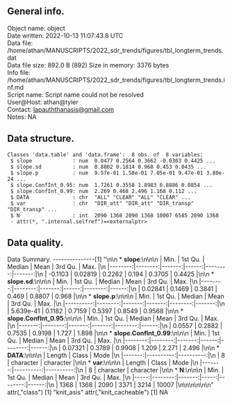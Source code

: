 <!-- This is a markdown file. -->


 General info.
---------------

Object name:    object      
Date written:   2022-10-13 11:07:43.8 UTC  
Data file:      /home/athan/MANUSCRIPTS/2022_sdr_trends/figures/tbl_longterm_trends.dat      
Data file size: 892.0 B (892) 
Size in memory: 3376 bytes      
Info file:      /home/athan/MANUSCRIPTS/2022_sdr_trends/figures/tbl_longterm_trends.inf.md      
Script name:    Script name could not be resolved      
User@Host:      athan@tyler   
Contact:        <lapauththanasis@gmail.com>      
Notes:          NA      


 Data structure.
-----------------

```
Classes 'data.table' and 'data.frame':	8 obs. of  8 variables:
 $ slope             : num  0.0477 0.2564 0.3662 -0.0303 0.4425 ...
 $ slope.sd          : num  0.8802 0.1814 0.968 0.453 0.0435 ...
 $ slope.p           : num  9.57e-01 1.58e-01 7.05e-01 9.47e-01 3.80e-24 ...
 $ slope.ConfInt_0.95: num  1.7261 0.3558 1.8983 0.8886 0.0854 ...
 $ slope.ConfInt_0.99: num  2.269 0.468 2.496 1.168 0.112 ...
 $ DATA              : chr  "ALL" "CLEAR" "ALL" "CLEAR" ...
 $ var               : chr  "DIR_att" "DIR_att" "DIR_transp" "DIR_transp" ...
 $ N                 : int  2090 1368 2090 1368 10007 6585 2090 1368
 - attr(*, ".internal.selfref")=<externalptr> 
```


 Data quality.
---------------
 Data Summary.
---------------[1] "\n\n  * **slope**:\n\n\n    |    Min. | 1st Qu. | Median |  Mean | 3rd Qu. |   Max. |\n    |--------:|--------:|-------:|------:|--------:|-------:|\n    | -0.1103 | 0.02819 | 0.2262 | 0.194 |  0.3705 | 0.4425 |\n\n  * **slope.sd**:\n\n\n    |    Min. | 1st Qu. | Median |  Mean | 3rd Qu. |  Max. |\n    |--------:|--------:|-------:|------:|--------:|------:|\n    | 0.02841 |  0.1469 | 0.3841 | 0.469 |  0.8807 | 0.968 |\n\n  * **slope.p**:\n\n\n    |      Min. | 1st Qu. | Median |   Mean | 3rd Qu. |   Max. |\n    |----------:|--------:|-------:|-------:|--------:|-------:|\n    | 5.639e-41 |  0.1182 | 0.7159 | 0.5397 |  0.8549 | 0.9568 |\n\n  * **slope.ConfInt_0.95**:\n\n\n    |   Min. | 1st Qu. | Median |   Mean | 3rd Qu. |  Max. |\n    |-------:|--------:|-------:|-------:|--------:|------:|\n    | 0.0557 |  0.2882 | 0.7535 | 0.9198 |   1.727 | 1.898 |\n\n  * **slope.ConfInt_0.99**:\n\n\n    |    Min. | 1st Qu. | Median |  Mean | 3rd Qu. |  Max. |\n    |--------:|--------:|-------:|------:|--------:|------:|\n    | 0.07321 |  0.3789 | 0.9908 | 1.209 |   2.271 | 2.496 |\n\n  * **DATA**:\n\n\n    | Length |     Class |      Mode |\n    |-------:|----------:|----------:|\n    |      8 | character | character |\n\n  * **var**:\n\n\n    | Length |     Class |      Mode |\n    |-------:|----------:|----------:|\n    |      8 | character | character |\n\n  * **N**:\n\n\n    | Min. | 1st Qu. | Median | Mean | 3rd Qu. |  Max. |\n    |-----:|--------:|-------:|-----:|--------:|------:|\n    | 1368 |    1368 |   2090 | 3371 |    3214 | 10007 |\n\n\n<!-- end of list -->\n\n\n"
attr(,"class")
[1] "knit_asis"
attr(,"knit_cacheable")
[1] NA
